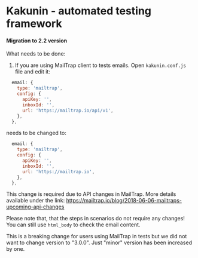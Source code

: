 # Kakunin - automated testing framework
#### Migration to 2.2 version

What needs to be done:
1. If you are using MailTrap client to tests emails.
Open `kakunin.conf.js` file and edit it:
```javascript
  email: {
    type: 'mailtrap',
    config: {
      apiKey: '',
      inboxId: '',
      url: 'https://mailtrap.io/api/v1',
    },
  },
```

needs to be changed to:

```javascript
  email: {
    type: 'mailtrap',
    config: {
      apiKey: '',
      inboxId: '',
      url: 'https://mailtrap.io',
    },
  },
```

This change is required due to API changes in MailTrap.
More details available under the link: https://mailtrap.io/blog/2018-06-06-mailtraps-upcoming-api-changes

Please note that, that the steps in scenarios do not require any changes!
You can still use `html_body` to check the email content.

This is a breaking change for users using MailTrap in tests but we did not want to change version to "3.0.0".
Just "minor" version has been increased by one.

